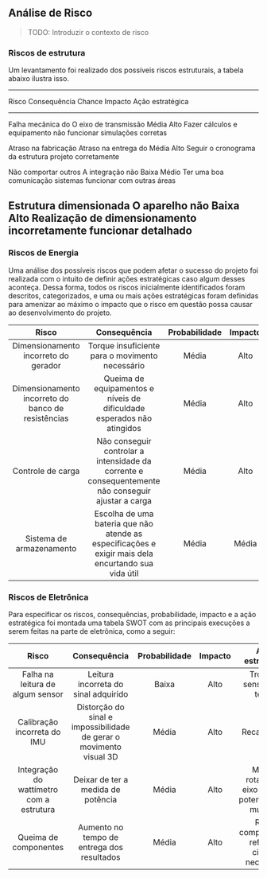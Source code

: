 ## Análise de Risco

> TODO: Introduzir o contexto de risco

### Riscos de estrutura

Um levantamento foi realizado dos possíveis riscos estruturais, a tabela abaixo ilustra isso.


-------------------------------------------------------------------------------------
Risco                   Consequência           Chance Impacto Ação estratégica
----------------------- ---------------------- ------ ------- -----------------------
Falha mecânica do       O eixo de transmissão  Média  Alto    Fazer cálculos e
equipamento             não funcionar                         simulações corretas

Atraso na fabricação    Atraso na entrega do   Média  Alto    Seguir o cronograma
da estrutura            projeto                               corretamente

Não comportar outros    A integração não       Baixa  Médio   Ter uma boa comunicação
sistemas                funcionar                             com outras áreas

Estrutura dimensionada  O aparelho não         Baixa  Alto    Realização de dimensionamento
incorretamente          funcionar                             detalhado
-------------------------------------------------------------------------------------

### Riscos de Energia 

Uma análise dos possíveis riscos que podem afetar o sucesso do projeto foi realizada com o intuito de definir ações estratégicas caso algum desses aconteça. Dessa forma, todos os riscos inicialmente identificados foram descritos, categorizados, e uma ou mais ações estratégicas foram definidas para amenizar ao máximo o impacto que o risco em questão possa causar ao desenvolvimento do projeto.

|Risco|Consequência   |Probabilidade| Impacto | Ação estratégica                  |
|:-----:|:----------:|:--------------:|:-----------:|:---------:|
|Dimensionamento incorreto do gerador|Torque insuficiente para o movimento necessário|Média|Alto|Fazer cálculos e simulações antes da escolha 
|Dimensionamento incorreto do banco de resistências|Queima de equipamentos e níveis de dificuldade esperados não atingidos|Média|Alto|Fazer cálculos e simulações antes da montagem e verificar sistema antes da ligação|
|Controle de carga |Não conseguir controlar a intensidade da corrente e consequentemente não conseguir ajustar a carga|Média|Alto| Verificação de todo o sistema 
|Sistema de armazenamento |Escolha de uma bateria que não atende as especificações e exigir mais dela encurtando sua vida útil|Média|Média|Realizar corretamente o dimensionamento


### Riscos de Eletrônica

Para especificar os riscos, consequências, probabilidade, impacto e a ação estratégica foi montada uma tabela SWOT com as principais execuções a serem feitas na parte de eletrônica, como a seguir:

|Risco|Consequência   |Probabilidade| Impacto | Ação estratégica                  |
|:-----:|:----------:|:--------------:|:-----------:|:---------:|
|Falha na leitura de algum sensor|Leitura incorreta do sinal adquirido|Baixa|Alto|Troca do sensor após testes 
|Calibração incorreta do IMU|Distorção do sinal e impossibilidade de gerar o movimento visual 3D|Média|Alto|Recalibração|
|Integração do wattímetro com a estrutura |Deixar de ter a medida de potência|Média|Alto| Medir a rotação do eixo com um potenciômetro multigiro
|Queima de componentes |Aumento no tempo de entrega dos resultados |Média |Alto | Repor componente e refazer o circuito necessário
